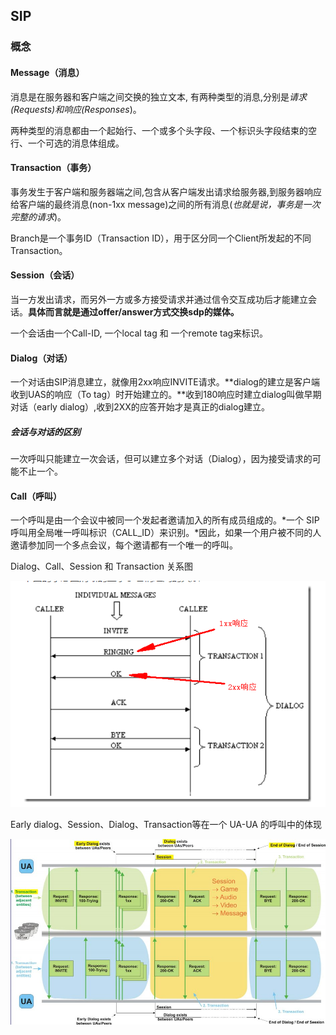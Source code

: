 ## SIP



### 概念

#### Message（消息）

消息是在服务器和客户端之间交换的独立文本, 有两种类型的消息,分别是*请求(Requests)和响应(Responses*)。

两种类型的消息都由一个起始行、一个或多个头字段、一个标识头字段结束的空行、一个可选的消息体组成。

#### Transaction（事务）

事务发生于客户端和服务器端之间,包含从客户端发出请求给服务器,到服务器响应给客户端的最终消息(non-1xx message)之间的所有消息(*也就是说，事务是一次完整的请求*)。

Branch是一个事务ID（Transaction ID），用于区分同一个Client所发起的不同Transaction。

#### Session（会话）

当一方发出请求，而另外一方或多方接受请求并通过信令交互成功后才能建立会话。**具体而言就是通过offer/answer方式交换sdp的媒体。**

一个会话由一个Call-ID, 一个local tag 和 一个remote tag来标识。

#### Dialog（对话）

一个对话由SIP消息建立，就像用2xx响应INVITE请求。**dialog的建立是客户端收到UAS的响应（To tag）时开始建立的。**收到180响应时建立dialog叫做早期对话（early dialog）,收到2XX的应答开始才是真正的dialog建立。

##### 会话与对话的区别

一次呼叫只能建立一次会话，但可以建立多个对话（Dialog），因为接受请求的可能不止一个。

#### Call（呼叫）

一个呼叫是由一个会议中被同一个发起者邀请加入的所有成员组成的。*一个 SIP 呼叫用全局唯一呼叫标识（CALL_ID）来识别。*因此，如果一个用户被不同的人邀请参加同一个多点会议，每个邀请都有一个唯一的呼叫。



Dialog、Call、Session 和 Transaction 关系图

![](./png/session_dialog_transaction.png)

Early dialog、Session、Dialog、Transaction等在一个 UA-UA 的呼叫中的体现

![](./png/session_dialog_transaction_1.png)

